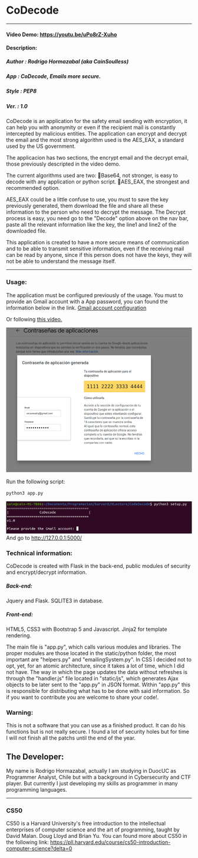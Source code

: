 # CoDecode

----
#### Video Demo:  https://youtu.be/uPo8rZ-Xuho
#### Description:
##### Author  : Rodrigo Hormazabal (aka CainSoulless)
##### App     : CoDecode, Emails more secure.
##### Style   : PEP8
##### Ver.    : 1.0

CoDecode is an application for the safety email sending with encryption, it can help you with anonymity or even if the recipient mail is constantly intercepted by malicious entities.
The application can encrypt and decrypt the email and the most strong algorithm used is the AES_EAX, a standard used by the US government.

The applicacion has two sections, the encrypt email and the decrypt email, those previously descripted in the video demo.

The current algorithms used are two:
🔸Base64, not stronger, is easy to decode with any application or python script.
🔸AES_EAX, the strongest and recommended option.

AES_EAX could be a little confuse to use, you must to save the key previously generated, them download the file and share all
these information to the person who need to decrypt the message.
The Decrypt process is easy, you need go to the "Decode" option above on the nav bar, paste all the relevant information like
the key, the line1 and line2 of the downloaded file.

This application is created to have a more secure means of communication and to be able to transmit sensitive information, even if the receiving mail can be read by anyone, since if this person does not have the keys, they will not be able to understand the message itself.

----
### Usage:

The application must be configured previously of the usage. You must to provide an Gmail account with a App password, you can found the information below in the link.
[Gmail account configuration](https://support.google.com/accounts/answer/185833?hl=en)

Or following [this video.](https://www.youtube.com/watch?v=yMjutdwuUQQ)

![Password app](img/password-app.png)

Run the following script:
``` bash
python3 app.py
```

![setup.py](img/setup.png) \
And go to http://127.0.0.1:5000/

### Technical information:
CoDecode is created with Flask in the back-end, public modules of security and encrypt/decrypt information.
##### Back-end:
Jquery and Flask.
SQLITE3 in database.
##### Front-end:
HTML5, CSS3 with Bootstrap 5 and Javascript.
Jinja2 for template rendering.

The main file is "app.py", which calls various modules and libraries. The proper modules are those located in the static/python folder, the most important are "helpers.py" and "emailingSystem.py". In CSS I decided not to opt, yet, for an atomic architecture, since it takes a lot of time, which I did not have.
The way in which the page updates the data without refreshes is through the "handler.js" file located in "static/js", which generates Ajax objects to be later sent to the "app.py" in JSON format. Within "app.py" this is responsible for distributing what has to be done with said information.
So if you want to contribute you are welcome to share your code!.

### Warning:
This is not a software that you can use as a finished product. It can do his functions but is not really secure. I found a lot of security holes but for time I will not finish all the patchs until the end of the year.

## The Developer:
My name is Rodrigo Hormazabal, actually I am studying in DuocUC as Programmer Analyst, Chile but with a background in Cybersecurity and CTF player. But currently I just developing my skills as programmer in many programming languages.

----
### CS50
CS50 is a Harvard University's free introduction to the intellectual enterprises of computer science and the art of programming, taught by David Malan. Doug Lloyd and Brian Yu.
You can found more about CS50 in the following link:
https://pll.harvard.edu/course/cs50-introduction-computer-science?delta=0

